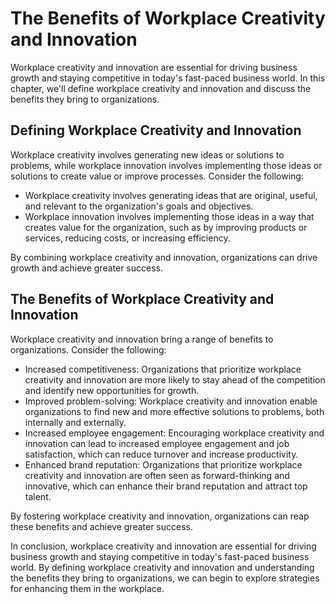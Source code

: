 The Benefits of Workplace Creativity and Innovation
============================================================================================================

Workplace creativity and innovation are essential for driving business growth and staying competitive in today's fast-paced business world. In this chapter, we'll define workplace creativity and innovation and discuss the benefits they bring to organizations.

Defining Workplace Creativity and Innovation
--------------------------------------------

Workplace creativity involves generating new ideas or solutions to problems, while workplace innovation involves implementing those ideas or solutions to create value or improve processes. Consider the following:

* Workplace creativity involves generating ideas that are original, useful, and relevant to the organization's goals and objectives.
* Workplace innovation involves implementing those ideas in a way that creates value for the organization, such as by improving products or services, reducing costs, or increasing efficiency.

By combining workplace creativity and innovation, organizations can drive growth and achieve greater success.

The Benefits of Workplace Creativity and Innovation
---------------------------------------------------

Workplace creativity and innovation bring a range of benefits to organizations. Consider the following:

* Increased competitiveness: Organizations that prioritize workplace creativity and innovation are more likely to stay ahead of the competition and identify new opportunities for growth.
* Improved problem-solving: Workplace creativity and innovation enable organizations to find new and more effective solutions to problems, both internally and externally.
* Increased employee engagement: Encouraging workplace creativity and innovation can lead to increased employee engagement and job satisfaction, which can reduce turnover and increase productivity.
* Enhanced brand reputation: Organizations that prioritize workplace creativity and innovation are often seen as forward-thinking and innovative, which can enhance their brand reputation and attract top talent.

By fostering workplace creativity and innovation, organizations can reap these benefits and achieve greater success.

In conclusion, workplace creativity and innovation are essential for driving business growth and staying competitive in today's fast-paced business world. By defining workplace creativity and innovation and understanding the benefits they bring to organizations, we can begin to explore strategies for enhancing them in the workplace.
